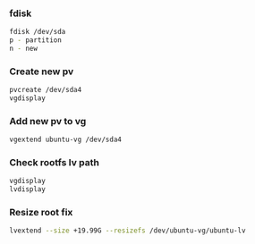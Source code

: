 ### fdisk

```sh
fdisk /dev/sda
p - partition
n - new
```

### Create new pv

```sh
pvcreate /dev/sda4
vgdisplay
```

### Add new pv to vg

```sh
vgextend ubuntu-vg /dev/sda4
```

### Check rootfs lv path

```sh
vgdisplay
lvdisplay
```

### Resize root fix

```sh
lvextend --size +19.99G --resizefs /dev/ubuntu-vg/ubuntu-lv
```

